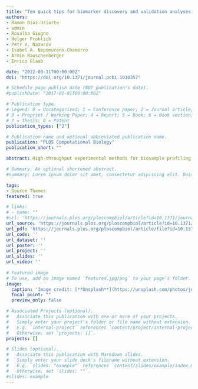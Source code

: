 ```yaml
---
title: "Ten quick tips for biomarker discovery and validation analyses using machine learning"
authors:
- Ramon Diaz-Uriarte
- admin
- Rosalba Giugno
- Holger Fröhlich
- Petr V. Nazarov
- Isabel A. Nepomuceno-Chamorro
- Armin Rauschenberger
- Enrico Glaab

date: "2022-08-11T00:00:00Z"
doi: "https://doi.org/10.1371/journal.pcbi.1010357"

# Schedule page publish date (NOT publication's date).
#publishDate: "2017-01-01T00:00:00Z"

# Publication type.
# Legend: 0 = Uncategorized; 1 = Conference paper; 2 = Journal article;
# 3 = Preprint / Working Paper; 4 = Report; 5 = Book; 6 = Book section;
# 7 = Thesis; 8 = Patent
publication_types: ["2"]

# Publication name and optional abbreviated publication name.
publication: "PLOS Computational Biology"
publication_short: ""

abstract: High-throughput experimental methods for biosample profiling and growing collections of clinical and health record data provide ample opportunities for biomarker discovery and medical decision support. However, many of the new data types, including single-cell omics and high-resolution cellular imaging data, also pose particular challenges for data analysis. A high dimensionality of the data in relation to small numbers of available samples (often referred to as the p >> n problem), influences of additive and multiplicative noise, large numbers of uninformative or redundant data features, outliers, confounding factors and imbalanced sample group numbers are all common characteristics of current biomedical data collections. While first successes have been achieved in developing clinical decision support tools using multifactorial omics data, e.g., resulting in FDA-approved omics-based biomarker signatures for common cancer indications [1], there is still an unmet need and great potential for earlier, more accurate and robust diagnostic and prognostic tools for many complex diseases. Here, we provide a set of broadly applicable tips to address some of the most common pitfalls and limitations for biomarker signature development, including supervised and unsupervised machine learning, feature selection and hypothesis testing approaches. In contrast to previous guidelines discussing detailed aspects of quality control, statistics or study reporting, we give a broader overview of the typical challenges and sort the quick tips to address them chronologically by the study phase (starting with study design, then covering consecutive phases of biomarker signature discovery and validation, see also the overview in Fig 1). While these tips are not comprehensive, they are chosen to cover what we consider as the most frequent, significant, and practically relevant issues and risks in biomarker development. By pointing the reader to further relevant literature on the covered aspects of biomarker discovery and validation, we hope to provide an initial guideline and entry point into the more detailed technical and application-specific aspects of this field.

# Summary. An optional shortened abstract.
#summary: Lorem ipsum dolor sit amet, consectetur adipiscing elit. Duis posuere tellus ac convallis placerat. Proin tincidunt magna sed ex sollicitudin condimentum.

tags:
- Source Themes
featured: true 

# links:
# - name: ""
#url: 'https://journals.plos.org/ploscompbiol/article?id=10.1371/journal.pcbi.1010357'
url_source: 'https://journals.plos.org/ploscompbiol/article?id=10.1371/journal.pcbi.1010357'
url_pdf: 'https://journals.plos.org/ploscompbiol/article/file?id=10.1371/journal.pcbi.1010357&type=printable'
url_code: ''
url_dataset: ''
url_poster: ''
url_project: ''
url_slides: ''
url_video: ''
 
# Featured image
# To use, add an image named `featured.jpg/png` to your page's folder. 
image:
  caption: 'Image credit: [**Unsplash**](https://unsplash.com/photos/jdD8gXaTZsc)'
  focal_point: ""
  preview_only: false

# Associated Projects (optional).
#   Associate this publication with one or more of your projects.
#   Simply enter your project's folder or file name without extension.
#   E.g. `internal-project` references `content/project/internal-project/index.md`.
#   Otherwise, set `projects: []`.
projects: []

# Slides (optional).
#   Associate this publication with Markdown slides.
#   Simply enter your slide deck's filename without extension.
#   E.g. `slides: "example"` references `content/slides/example/index.md`.
#   Otherwise, set `slides: ""`.
#slides: example
---
```

